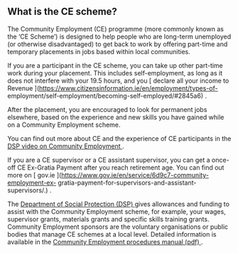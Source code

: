 ##  What is the CE scheme?

The Community Employment (CE) programme (more commonly known as the ‘CE
Scheme’) is designed to help people who are long-term unemployed (or otherwise
disadvantaged) to get back to work by offering part-time and temporary
placements in jobs based within local communities.

If you are a participant in the CE scheme, you can take up other part-time
work during your placement. This includes self-employment, as long as it does
not interfere with your 19.5 hours, and you [ declare all your income to
Revenue ](https://www.citizensinformation.ie/en/employment/types-of-
employment/self-employment/becoming-self-employed/#2845a6) .

After the placement, you are encouraged to look for permanent jobs elsewhere,
based on the experience and new skills you have gained while on a Community
Employment scheme.

You can find out more about CE and the experience of CE participants in the [
DSP video on Community Employment ](https://vimeo.com/523868167/845d3588b5) .

If you are a CE supervisor or a CE assistant supervisor, you can get a once-
off CE Ex-Gratia Payment after you reach retirement age. You can find out more
on [ gov.ie ](https://www.gov.ie/en/service/6d9c7-community-employment-ex-
gratia-payment-for-supervisors-and-assistant-supervisors/.) .

The [ Department of Social Protection (DSP)
](https://www.gov.ie/en/service/412714-community-employment-programme/) gives
allowances and funding to assist with the Community Employment scheme, for
example, your wages, supervisor grants, materials grants and specific skills
training grants. Community Employment sponsors are the voluntary organisations
or public bodies that manage CE schemes at a local level. Detailed information
is available in the [ Community Employment procedures manual (pdf)
](https://assets.gov.ie/44851/45bfddab6e4a45f7a72203911432304e.pdf) .
